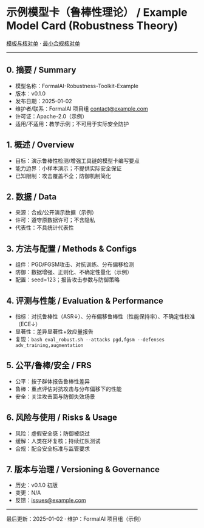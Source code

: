# 示例模型卡（鲁棒性理论） / Example Model Card (Robustness Theory)

[模板与核对单](../../TEMPLATES_MODEL_CARD.md) · [最小合规核对单](../../STANDARDS_CHECKLISTS.md)

---

## 0. 摘要 / Summary

- 模型名称：FormalAI-Robustness-Toolkit-Example
- 版本：v0.1.0
- 发布日期：2025-01-02
- 维护者/联系：FormalAI 项目组 <contact@example.com>
- 许可证：Apache-2.0（示例）
- 适用/不适用：教学示例；不可用于实际安全防护

## 1. 概述 / Overview

- 目标：演示鲁棒性检测/增强工具链的模型卡编写要点
- 能力边界：小样本演示；不提供实际安全保证
- 已知限制：攻击覆盖不全；防御机制简化

## 2. 数据 / Data

- 来源：合成/公开演示数据（示例）
- 许可：遵守原数据许可；不含隐私
- 代表性：不具统计代表性

## 3. 方法与配置 / Methods & Configs

- 组件：PGD/FGSM攻击、对抗训练、分布偏移检测
- 防御：数据增强、正则化、不确定性量化（示例）
- 配置：seed=123；报告攻击参数与防御策略

## 4. 评测与性能 / Evaluation & Performance

- 指标：对抗鲁棒性（ASR↓）、分布偏移鲁棒性（性能保持率）、不确定性校准（ECE↓）
- 显著性：差异显著性+效应量报告
- 复现：`bash eval_robust.sh --attacks pgd,fgsm --defenses adv_training,augmentation`

## 5. 公平/鲁棒/安全 / FRS

- 公平：按子群体报告鲁棒性差异
- 鲁棒：重点评估对抗攻击与分布偏移下的性能
- 安全：关注攻击面与防御失效场景

## 6. 风险与使用 / Risks & Usage

- 风险：虚假安全感；防御被绕过
- 缓解：人类在环复核；持续红队测试
- 合规：配合安全标准与监管要求

## 7. 版本与治理 / Versioning & Governance

- 历史：v0.1.0 初版
- 变更：N/A
- 反馈：<issues@example.com>

---

最后更新：2025-01-02  · 维护：FormalAI 项目组（示例）

